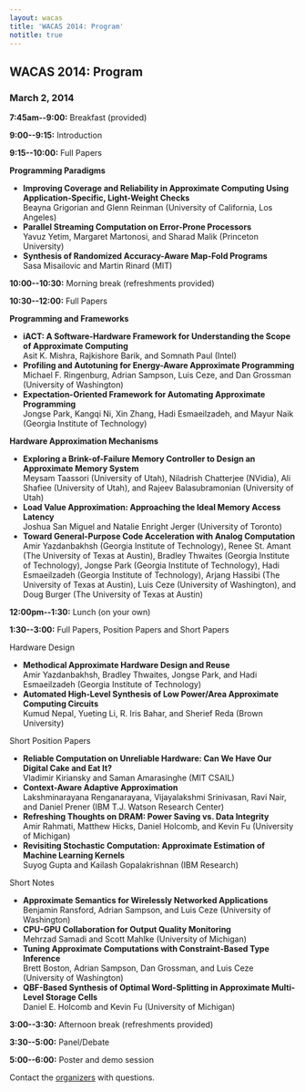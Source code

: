 ```yaml
---
layout: wacas
title: 'WACAS 2014: Program'
notitle: true
---
```


## WACAS 2014: Program
### March 2, 2014

**7:45am--9:00:**
Breakfast (provided)

**9:00--9:15:**
Introduction

**9:15--10:00:**
Full Papers

**Programming Paradigms**

* **Improving Coverage and Reliability in Approximate Computing Using Application-Specific, Light-Weight Checks**  
  Beayna Grigorian and
  Glenn Reinman (University of California, Los Angeles)
* **Parallel Streaming Computation on Error-Prone Processors**  
  Yavuz Yetim,
  Margaret Martonosi, and
  Sharad Malik (Princeton University)
* **Synthesis of Randomized Accuracy-Aware Map-Fold Programs**  
  Sasa Misailovic and
  Martin Rinard (MIT)

**10:00--10:30:**
Morning break (refreshments provided)

**10:30--12:00:**
Full Papers

**Programming and Frameworks**

* **iACT: A Software-Hardware Framework for Understanding the Scope of
  Approximate Computing**  
  Asit K. Mishra,
  Rajkishore Barik, and
  Somnath Paul (Intel)
* **Profiling and Autotuning for Energy-Aware Approximate Programming**  
  Michael F. Ringenburg,
  Adrian Sampson,
  Luis Ceze, and
  Dan Grossman (University of Washington)
* **Expectation-Oriented Framework for Automating Approximate Programming**  
  Jongse Park,
  Kangqi Ni,
  Xin Zhang,
  Hadi Esmaeilzadeh, and
  Mayur Naik (Georgia Institute of Technology)

**Hardware Approximation Mechanisms**

* **Exploring a Brink-of-Failure Memory Controller to Design an Approximate
  Memory System**  
  Meysam Taassori (University of Utah),
  Niladrish Chatterjee (NVidia),
  Ali Shafiee (University of Utah), and
  Rajeev Balasubramonian (University of Utah)
* **Load Value Approximation: Approaching the Ideal Memory Access Latency**  
  Joshua San Miguel and
  Natalie Enright Jerger (University of Toronto)
* **Toward General-Purpose Code Acceleration with Analog Computation**  
  Amir Yazdanbakhsh (Georgia Institute of Technology),
  Renee St. Amant (The University of Texas at Austin),
  Bradley Thwaites (Georgia Institute of Technology),
  Jongse Park (Georgia Institute of Technology),
  Hadi Esmaeilzadeh (Georgia Institute of Technology),
  Arjang Hassibi (The University of Texas at Austin),
  Luis Ceze (University of Washington), and
  Doug Burger (The University of Texas at Austin)

**12:00pm--1:30:**
Lunch (on your own)

**1:30--3:00:**
Full Papers, Position Papers and Short Papers

Hardware Design

* **Methodical Approximate Hardware Design and Reuse**  
  Amir Yazdanbakhsh,
  Bradley Thwaites,
  Jongse Park, and
  Hadi Esmaeilzadeh (Georgia Institute of Technology)
* **Automated High-Level Synthesis of Low Power/Area Approximate Computing
  Circuits**  
  Kumud Nepal,
  Yueting Li,
  R. Iris Bahar, and
  Sherief Reda (Brown University)

Short Position Papers

* **Reliable Computation on Unreliable Hardware: Can We Have Our Digital Cake
  and Eat It?**  
  Vladimir Kiriansky and
  Saman Amarasinghe (MIT CSAIL)
* **Context-Aware Adaptive Approximation**  
  Lakshminarayana Renganarayana,
  Vijayalakshmi Srinivasan,
  Ravi Nair, and
  Daniel Prener (IBM T.J. Watson Research Center)
* **Refreshing Thoughts on DRAM: Power Saving vs. Data Integrity**  
  Amir Rahmati,
  Matthew Hicks,
  Daniel Holcomb, and
  Kevin Fu (University of Michigan)
* **Revisiting Stochastic Computation: Approximate Estimation of Machine
  Learning Kernels**  
  Suyog Gupta and
  Kailash Gopalakrishnan (IBM Research)

Short Notes

* **Approximate Semantics for Wirelessly Networked Applications**  
  Benjamin Ransford,
  Adrian Sampson, and
  Luis Ceze (University of Washington)
* **CPU-GPU Collaboration for Output Quality Monitoring**  
  Mehrzad Samadi and
  Scott Mahlke (University of Michigan)
* **Tuning Approximate Computations with Constraint-Based Type Inference**  
  Brett Boston,
  Adrian Sampson,
  Dan Grossman, and
  Luis Ceze (University of Washington)
* **QBF-Based Synthesis of Optimal Word-Splitting in Approximate Multi-Level
  Storage Cells**  
  Daniel E. Holcomb and
  Kevin Fu (University of Michigan)

**3:00--3:30:**
Afternoon break (refreshments provided)

**3:30--5:00:**
Panel/Debate

**5:00--6:00:**
Poster and demo session


Contact the [organizers][] with questions.

[organizers]: mailto:wacas14@cs.washington.edu
